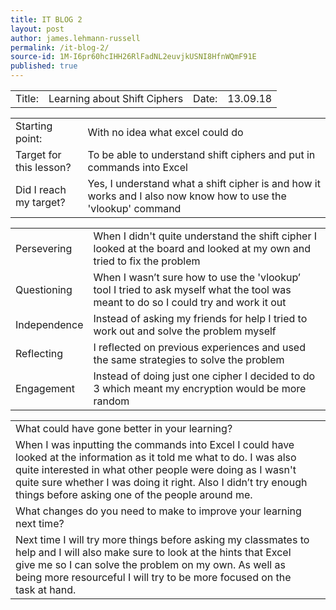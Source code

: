 ```yaml
---
title: IT BLOG 2
layout: post
author: james.lehmann-russell
permalink: /it-blog-2/
source-id: 1M-I6pr60hcIHH26RlFadNL2euvjkUSNI8HfnWQmF91E
published: true
---
```

<table>
  <tr>
    <td>Title:</td>
    <td>Learning about Shift Ciphers</td>
    <td>Date:</td>
    <td>13.09.18</td>
  </tr>
</table>


<table>
  <tr>
    <td>Starting point:</td>
    <td>With no idea what excel could do</td>
  </tr>
  <tr>
    <td>Target for this lesson?</td>
    <td>To be able to understand shift ciphers and put in commands into Excel</td>
  </tr>
  <tr>
    <td>Did I reach my target? </td>
    <td>Yes, I understand what a shift cipher is and how it works and I also now know how to use the 'vlookup' command</td>
  </tr>
</table>


<table>
  <tr>
    <td>Persevering</td>
    <td>When I didn't quite understand the shift cipher I looked at the board and looked at my own and tried to fix the problem </td>
  </tr>
  <tr>
    <td>Questioning</td>
    <td>When I wasn’t sure how to use the 'vlookup’ tool I tried to ask myself what the tool was meant to do so I could try and work it out</td>
  </tr>
  <tr>
    <td>Independence</td>
    <td>Instead of asking my friends for help I tried to work out and solve the problem myself</td>
  </tr>
  <tr>
    <td>Reflecting</td>
    <td>I reflected on previous experiences and used the same strategies to solve the problem</td>
  </tr>
  <tr>
    <td>Engagement</td>
    <td>Instead of doing just one cipher I decided to do 3 which meant my encryption would be more random</td>
  </tr>
</table>


<table>
  <tr>
    <td>What could have gone better in your learning?</td>
    <td></td>
  </tr>
  <tr>
    <td>When I was inputting the commands into Excel I could have looked at the information as it told me what to do. I was also quite interested in what other people were doing as I wasn't quite sure whether I was doing it right. Also I didn’t try enough things before asking one of the people around me.</td>
    <td></td>
  </tr>
  <tr>
    <td>What changes do you need to make to improve your learning next time?</td>
    <td></td>
  </tr>
  <tr>
    <td>Next time I will try more things before asking my classmates to help and I will also make sure to look at the hints that Excel give me so I can solve the problem on my own. As well as being more resourceful I will try to be more focused on the task at hand.</td>
    <td></td>
  </tr>
</table>


